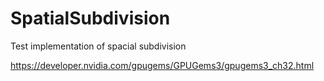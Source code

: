 # SpatialSubdivision
Test implementation of spacial subdivision

https://developer.nvidia.com/gpugems/GPUGems3/gpugems3_ch32.html
